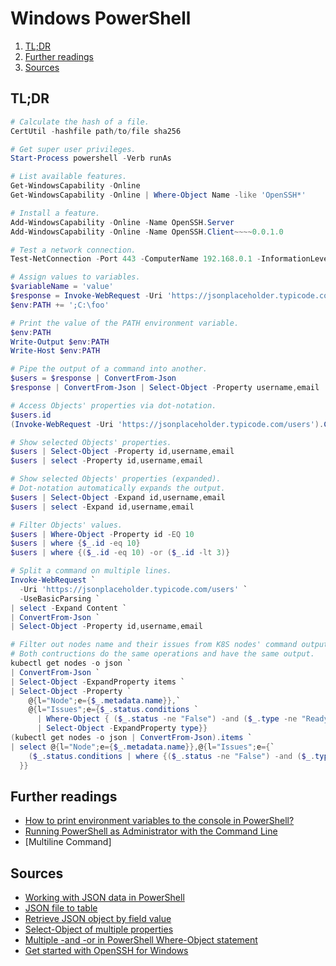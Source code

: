 # Windows PowerShell <!-- omit in toc -->

1. [TL;DR](#tldr)
1. [Further readings](#further-readings)
1. [Sources](#sources)

## TL;DR

```ps1
# Calculate the hash of a file.
CertUtil -hashfile path/to/file sha256

# Get super user privileges.
Start-Process powershell -Verb runAs

# List available features.
Get-WindowsCapability -Online
Get-WindowsCapability -Online | Where-Object Name -like 'OpenSSH*'

# Install a feature.
Add-WindowsCapability -Online -Name OpenSSH.Server
Add-WindowsCapability -Online -Name OpenSSH.Client~~~~0.0.1.0

# Test a network connection.
Test-NetConnection -Port 443 -ComputerName 192.168.0.1 -InformationLevel Detailed

# Assign values to variables.
$variableName = 'value'
$response = Invoke-WebRequest -Uri 'https://jsonplaceholder.typicode.com/users'
$env:PATH += ';C:\foo'

# Print the value of the PATH environment variable.
$env:PATH
Write-Output $env:PATH
Write-Host $env:PATH

# Pipe the output of a command into another.
$users = $response | ConvertFrom-Json
$response | ConvertFrom-Json | Select-Object -Property username,email

# Access Objects' properties via dot-notation.
$users.id
(Invoke-WebRequest -Uri 'https://jsonplaceholder.typicode.com/users').Content

# Show selected Objects' properties.
$users | Select-Object -Property id,username,email
$users | select -Property id,username,email

# Show selected Objects' properties (expanded).
# Dot-notation automatically expands the output.
$users | Select-Object -Expand id,username,email
$users | select -Expand id,username,email

# Filter Objects' values.
$users | Where-Object -Property id -EQ 10
$users | where {$_.id -eq 10}
$users | where {($_.id -eq 10) -or ($_.id -lt 3)}

# Split a command on multiple lines.
Invoke-WebRequest `
  -Uri 'https://jsonplaceholder.typicode.com/users' `
  -UseBasicParsing `
| select -Expand Content `
| ConvertFrom-Json `
| Select-Object -Property id,username,email

# Filter out nodes name and their issues from K8S nodes' command output.
# Both contructions do the same operations and have the same output.
kubectl get nodes -o json `
| ConvertFrom-Json `
| Select-Object -ExpandProperty items `
| Select-Object -Property `
    @{l="Node";e={$_.metadata.name}},`
    @{l="Issues";e={$_.status.conditions `
      | Where-Object { ($_.status -ne "False") -and ($_.type -ne "Ready") } `
      | Select-Object -ExpandProperty type}}
(kubectl get nodes -o json | ConvertFrom-Json).items `
| select @{l="Node";e={$_.metadata.name}},@{l="Issues";e={`
    ($_.status.conditions | where {($_.status -ne "False") -and ($_.type -ne "Ready")}).type`
  }}
```

## Further readings

- [How to print environment variables to the console in PowerShell?]
- [Running PowerShell as Administrator with the Command Line]
- [Multiline Command]

## Sources

- [Working with JSON data in PowerShell]
- [JSON file to table]
- [Retrieve JSON object by field value]
- [Select-Object of multiple properties]
- [Multiple -and -or in PowerShell Where-Object statement]
- [Get started with OpenSSH for Windows]

<!-- microsoft's references -->
[get started with openssh for windows]: https://learn.microsoft.com/en-us/windows-server/administration/openssh/openssh_install_firstuse?tabs=powershell

<!-- external references -->
[how to print environment variables to the console in powershell?]: https://stackoverflow.com/questions/50861082/how-to-print-environment-variables-to-the-console-in-powershell#50861113
[json file to table]: https://stackoverflow.com/questions/31415158/powershell-json-file-to-table#31415897
[multiline commands]: https://shellgeek.com/powershell-multiline-command/
[multiple -and -or in powershell where-object statement]: https://stackoverflow.com/questions/24682939/multiple-and-or-in-powershell-where-object-statement#24683254
[retrieve json object by field value]: https://stackoverflow.com/questions/16575419/powershell-retrieve-json-object-by-field-value#16580887
[running powershell as administrator with the command line]: https://adamtheautomator.com/powershell-run-as-administrator/
[select-object of multiple properties]: https://stackoverflow.com/questions/44142738/select-object-of-multiple-properties#44142777
[working with json data in powershell]: https://devblogs.microsoft.com/scripting/working-with-json-data-in-powershell/
